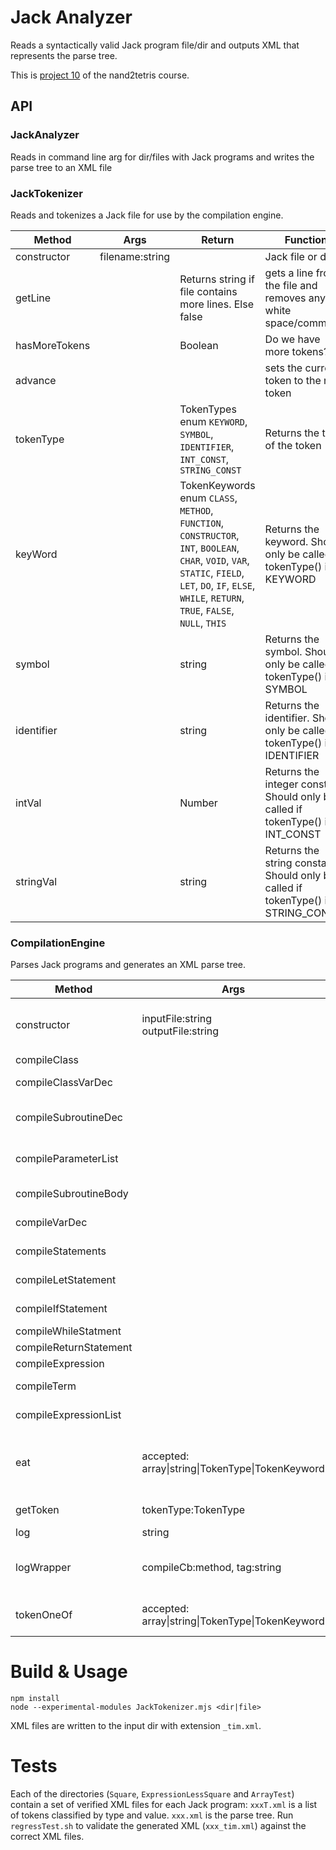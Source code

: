 # Jack Analyzer

Reads a syntactically valid Jack program file/dir and outputs XML that represents the parse tree.

This is [project 10](http://nand2tetris.org/10.php) of the nand2tetris course.

## API

### JackAnalyzer
Reads in command line arg for dir/files with Jack programs and writes the parse tree to an XML file

### JackTokenizer
Reads and tokenizes a Jack file for use by the compilation engine.

|Method|Args|Return|Function|
|---|---|---|---|
|constructor|filename:string||Jack file or dir|
|getLine||Returns string if file contains more lines. Else false|gets a line from the file and removes any white space/comments|
|hasMoreTokens||Boolean|Do we have more tokens?|
|advance|||sets the current token to the next token|
|tokenType||TokenTypes enum `KEYWORD`, `SYMBOL`, `IDENTIFIER`, `INT_CONST`, `STRING_CONST`|Returns the type of the token|
|keyWord||TokenKeywords enum `CLASS`, `METHOD`, `FUNCTION`, `CONSTRUCTOR`, `INT`, `BOOLEAN`, `CHAR`, `VOID`, `VAR`, `STATIC`, `FIELD`, `LET`, `DO`, `IF`, `ELSE`, `WHILE`, `RETURN`, `TRUE`, `FALSE`, `NULL`, `THIS`|Returns the keyword. Should only be called if tokenType() is KEYWORD|
|symbol||string|Returns the symbol. Should only be called if tokenType() is SYMBOL|
|identifier||string|Returns the identifier. Should only be called if tokenType() is IDENTIFIER|
|intVal||Number|Returns the integer constant. Should only be called if tokenType() is INT_CONST|
|stringVal||string|Returns the string constant. Should only be called if tokenType() is STRING_CONST|

### CompilationEngine
Parses Jack programs and generates an XML parse tree.

|Method|Args|Return|Function|
|---|---|---|---|
|constructor|inputFile:string<br>outputFile:string||Creates a new instance with the given input Jack program and writes the XML data to the given output.|
|compileClass|||Compiles a complete class|
|compileClassVarDec|||Compiles a static/field declaration/s|
|compileSubroutineDec|||Compiles a constructor/method/function declaration|
|compileParameterList|||Compiles a possiblly empty subroutine parameter list not including the parentheses|
|compileSubroutineBody|||Compiles a subroutine body including the curly braces|
|compileVarDec|||Compiles a local variable declaration|
|compileStatements|||Compiles a sequence of statements|
|compileLetStatement|||Compiles an let (assignment) statement|
|compileIfStatement|||Compiles an if statement with an optional else|
|compileWhileStatment|||Compiles a while statement|
|compileReturnStatement|||Compiles a return statement|
|compileExpression|||Compiles an expression|
|compileTerm|||Compiles a term. Part of an expression|
|compileExpressionList|||Compiles an list of arguments|
|eat|accepted:<br>array\|string\|TokenType\|TokenKeyword||Checks the current token is in the token whitelist. If true, advances to next token. Else throws error due to invalid syntax|
|getToken|tokenType:TokenType|token value|Get the current token value given a token type|
|log|string||Logs the token seen in XML|
|logWrapper|compileCb:method, tag:string|Logs open/closing tags around a compileMethod|
|tokenOneOf|accepted:<br>array\|string\|TokenType\|TokenKeyword|boolean|Checks whether current token belongs to one of the given tokens|

# Build & Usage
```
npm install
node --experimental-modules JackTokenizer.mjs <dir|file>
```
XML files are written to the input dir with extension `_tim.xml`.

# Tests
Each of the directories (`Square`, `ExpressionLessSquare` and `ArrayTest`) contain a set of verified XML files for each Jack program: `xxxT.xml` is a list of tokens classified by type and value. `xxx.xml` is the parse tree. Run `regressTest.sh` to validate the generated XML (`xxx_tim.xml`) against the correct XML files.
